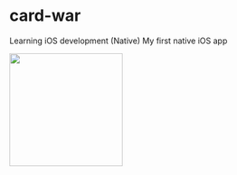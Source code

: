 # card-war
Learning iOS development (Native)
My first native iOS app


<img src="https://user-images.githubusercontent.com/40304425/195725686-345f87a1-7678-499e-baf6-f2bba1bc8194.png" width="200">

